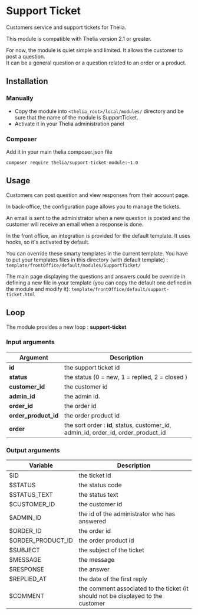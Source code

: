 # Support Ticket

Customers service and support tickets for Thelia.

This module is compatible with Thelia version 2.1 or greater. 

For now, the module is quiet simple and limited. It allows the customer to post a question.  
It can be a general question or a question related to an order or a product.   

## Installation

### Manually

* Copy the module into ```<thelia_root>/local/modules/``` directory and be sure that the name of the module is SupportTicket.
* Activate it in your Thelia administration panel

### Composer

Add it in your main thelia composer.json file

```
composer require thelia/support-ticket-module:~1.0
```

## Usage

Customers can post question and view responses from their account page.

In back-office, the configuration page allows you to manage the tickets.

An email is sent to the administrator when a new question is posted and the customer will receive an email when a response is done. 

In the front office, an integration is provided for the default template. It uses hooks, so it's activated by default.

You can override these smarty templates in the current template. You have to put your templates files in this directory
 (with default template) : `template/frontOffice/default/modules/SupportTicket/`
 
The main page displaying the questions and answers could be override in defining a new file in your template 
(you can copy the default one defined in the module and modify it): `template/frontOffice/default/support-ticket.html`    

## Loop

The module provides a new loop : **support-ticket**

### Input arguments

|Argument |Description |
|---      |--- |
|**id**                 | the support ticket id                                                              |
|**status**             | the status (0 = new, 1 = replied, 2 = closed )                                     |
|**customer_id**        | the customer id                                                                    |
|**admin_id**           | the admin id.                                                                      |
|**order_id**           | the order id                                                                       |
|**order_product_id**   | the order product id                                                               |
|**order**              | the sort order : **id**, status, customer_id, admin_id, order_id, order_product_id |
                                        

### Output arguments

|Variable   |Description |
|---        |--- |
|$ID               | the ticket id                                                                    |
|$STATUS           | the status code                                                                  |
|$STATUS_TEXT      | the status text                                                                  |
|$CUSTOMER_ID      | the customer id                                                                  |
|$ADMIN_ID         | the id of the administrator who has answered                                     |
|$ORDER_ID         | the order id                                                                     |
|$ORDER_PRODUCT_ID | the order product id                                                             |
|$SUBJECT          | the subject of the ticket                                                        |
|$MESSAGE          | the message                                                                      |
|$RESPONSE         | the answer                                                                       |
|$REPLIED_AT       | the date of the first reply                                                      |
|$COMMENT          | the comment associated to the ticket (it should not be displayed to the customer |
                                                                             
